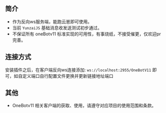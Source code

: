 ## 简介

- 作为反向ws服务端，能跑云崽即可使用。
- 当前 `YunzaiJS` 基础消息收发送测试初步通过。
- 不保证所有 oneBotv11 标准实现的可用性，有事烧纸，不接受催更，仅欢迎pr完善。

## 连接方式

安装插件之后，在客户端反向ws连接添加: `ws://localhost:2955/OneBotV11` 即可，如自定义端口自行配置文件更换并更新链接地址端口


## 其他

- OneBotv11 相关客户端的获取、使用，请遵守对应项目的使用范围和条款。
